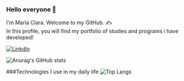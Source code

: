 ### Hello everyone 👋

I'm Maria Clara.
Welcome to my GitHub. ✍️ <br>
In this profile, you will find my portfolio of studies and programs i have developed!

[![Linkdln](https://img.shields.io/badge/LinkedIn-0077B5?style=for-the-badge&logo=linkedin&logoColor=white)](https://www.linkedin.com/in/maria-clara-marques-lino-65414026a)

![Anurag's GitHub stats](https://github-readme-stats.vercel.app/api?username=Maclalino&show_icons=true&theme=radical)

###Technologies I use in my daily life
![Top Langs](https://github-readme-stats.vercel.app/api/top-langs/?username=Maclalino&layout=donut-vertical)
